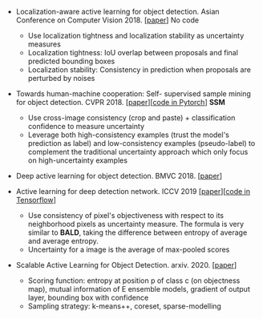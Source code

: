 
- Localization-aware active learning for object detection. Asian Conference on Computer Vision 2018. [[paper](https://arxiv.org/pdf/1801.05124.pdf)] No code
    - Use localization tightness and localization stability as uncertainty measures
    - Localization tightness: IoU overlap between proposals and final predicted bounding boxes 
    - Localization stability: Consistency in prediction when proposals are perturbed by noises 
     
- Towards human-machine cooperation: Self- supervised sample mining for object detection. CVPR 2018. [[paper](https://arxiv.org/pdf/1803.09867.pdf)][[code in Pytorch](https://github.com/yanxp/SSM-Pytorch)] **SSM**
   - Use cross-image consistency (crop and paste) + classification confidence to measure uncertainty
   - Leverage both high-consistency examples (trust the model's prediction as label) and low-consistency examples (pseudo-label) to complement the traditional uncertainty approach which only focus on high-uncertainty examples 

- Deep active learning for object detection. BMVC 2018. [[paper]()]


- Active learning for deep detection network. ICCV 2019 [[paper](https://arxiv.org/pdf/1911.09168.pdf)][[code in Tensorflow](https://gitlab.com/haghdam/deep_active_learning/-/tree/master)]
   - Use consistency of pixel's objectiveness with respect to its neighborhood pixels as uncertainty measure. The formula is very similar to **BALD**, taking the difference between entropy of average and average entropy. 
   - Uncertainty for a image is the average of max-pooled scores


- Scalable Active Learning for Object Detection. arxiv. 2020. [[paper](https://arxiv.org/pdf/2004.04699.pdf)]
   - Scoring function: entropy at position p of class c (on objectness map), mutual information of E ensemble models, gradient of output layer, bounding box with confidence
   - Sampling strategy: k-means++, coreset, sparse-modelling
